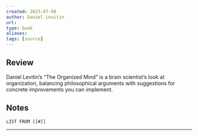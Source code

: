 ```yaml
---
created: 2023-07-08
author: Daniel Levitin
url: 
type: book
aliases: 
tags: [source]
---
```

## Review
Daniel Levitin’s “The Organized Mind” is a brain scientist’s look at organization, balancing philosophical arguments with suggestions for concrete improvements you can implement.

## Notes
```dataview
LIST FROM [[#]]
```

---